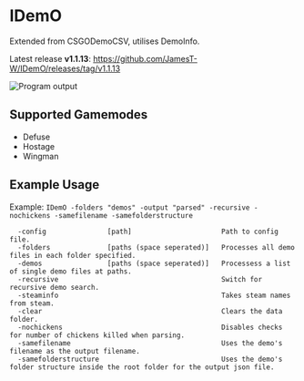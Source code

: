 # IDemO
Extended from CSGODemoCSV, utilises DemoInfo.

Latest release **v1.1.13**: https://github.com/JamesT-W/IDemO/releases/tag/v1.1.13

![Program output](https://i.imgur.com/RALmTAR.png)

## Supported Gamemodes
- Defuse
- Hostage
- Wingman

## Example Usage

Example: `IDemO -folders "demos" -output "parsed" -recursive -nochickens -samefilename -samefolderstructure`
```
  -config               [path]                      Path to config file.
  -folders              [paths (space seperated)]   Processes all demo files in each folder specified.
  -demos                [paths (space seperated)]   Processess a list of single demo files at paths.
  -recursive                                        Switch for recursive demo search.
  -steaminfo                                        Takes steam names from steam.
  -clear                                            Clears the data folder.
  -nochickens                                       Disables checks for number of chickens killed when parsing.
  -samefilename                                     Uses the demo's filename as the output filename.
  -samefolderstructure                              Uses the demo's folder structure inside the root folder for the output json file.
```

